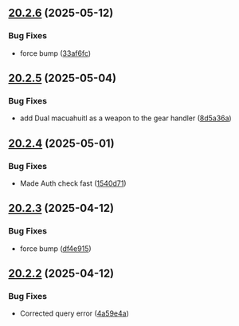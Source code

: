 ## [20.2.6](https://github.com/Torwent/WaspLib/compare/v20.2.5...v20.2.6) (2025-05-12)


### Bug Fixes

* force bump ([33af6fc](https://github.com/Torwent/WaspLib/commit/33af6fc4e5785d975f62c0c947be3f100c7bc751))



## [20.2.5](https://github.com/Torwent/WaspLib/compare/v20.2.4...v20.2.5) (2025-05-04)


### Bug Fixes

* add Dual macuahuitl as a weapon to the gear handler ([8d5a36a](https://github.com/Torwent/WaspLib/commit/8d5a36a89599791e000746ed4c1176ce6f41f480))



## [20.2.4](https://github.com/Torwent/WaspLib/compare/v20.2.3...v20.2.4) (2025-05-01)


### Bug Fixes

* Made Auth check fast ([1540d71](https://github.com/Torwent/WaspLib/commit/1540d71e43ed250a49596a73cd9f83e2cec4c87f))



## [20.2.3](https://github.com/Torwent/WaspLib/compare/v20.2.2...v20.2.3) (2025-04-12)


### Bug Fixes

* force bump ([df4e915](https://github.com/Torwent/WaspLib/commit/df4e915fb4cfeca2c0d076ee80171f7d096f10a3))



## [20.2.2](https://github.com/Torwent/WaspLib/compare/v20.2.1...v20.2.2) (2025-04-12)


### Bug Fixes

* Corrected query error ([4a59e4a](https://github.com/Torwent/WaspLib/commit/4a59e4a9460acaa52737f2c32f6af8f19309dde0))



